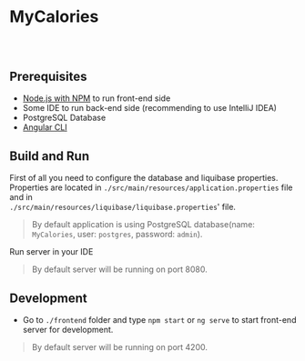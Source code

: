 # MyCalories

##
<br>


## Prerequisites

  - [Node.js with NPM](https://nodejs.org/en/download/) to run front-end side
  - Some IDE to run back-end side (recommending to use IntelliJ IDEA)
  - PostgreSQL Database
  - [Angular CLI](https://cli.angular.io/)

## Build and Run
First of all you need to configure the database and liquibase properties. Properties are located in `./src/main/resources/application.properties` file and in <br> `./src/main/resources/liquibase/liquibase.properties`' file.

> By default application is using PostgreSQL database(name: `MyCalories`, user: `postgres`, password: `admin`).

Run server in your IDE
> By default server will be running on port 8080.

## Development
- Go to `./frontend` folder and type `npm start` or `ng serve` to start front-end server for development.
> By default server will be running on port 4200.
